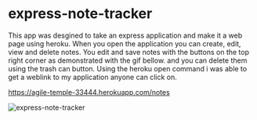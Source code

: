 # express-note-tracker

This app was desgined to take an express application and make it a web page using heroku.
When you open the application you can create, edit, view and delete notes.
You edit and save notes with the buttons on the top right corner as demonstrated with the gif bellow.
and you can delete them using the trash can button.
Using the heroku open command i was able to get a weblink to my application anyone can click on.

https://agile-temple-33444.herokuapp.com/notes

![express-note-tracker](https://user-images.githubusercontent.com/75324665/110220932-f07f4980-7e96-11eb-86ce-12e8d4967065.gif)
